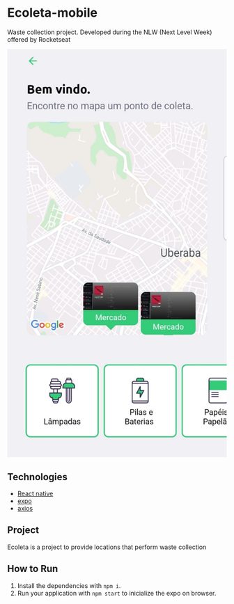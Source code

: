 # Ecoleta-mobile
Waste collection project. Developed during the NLW (Next Level Week) offered by Rocketseat

![Ecoleta web Screenshot](assets/screenshot.png)

## Technologies

- [React native](https://reactnative.dev/)
- [expo](https://expo.io/)
- [axios](https://github.com/axios/axios)

##  Project

Ecoleta is a project to provide locations that perform waste collection

## How to Run

1. Install the dependencies with `npm i`.
2. Run your application with `npm start` to inicialize the expo on browser.
